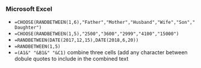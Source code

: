 ### Microsoft Excel

- `=CHOOSE(RANDBETWEEN(1,6),"Father","Mother","Husband","Wife","Son","Daughter")`
- `=CHOOSE(RANDBETWEEN(1,5),"2500","3600","2999","4100","15000")`
- `=RANDBETWEEN(DATE(2017,12,15),DATE(2018,6,20))`
- `=RANDBETWEEN(1,5)`
- `=(A1&" "&B1&" "&C1)` combine three cells (add any character between dobule quotes to include in the combined text
